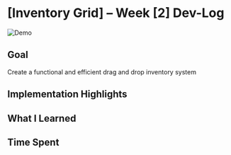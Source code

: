 # [Inventory Grid] – Week [2] Dev-Log
![Demo](docs/placeholder.gif)

## Goal
Create a functional and efficient drag and drop inventory system
## Implementation Highlights
## What I Learned
## Time Spent
